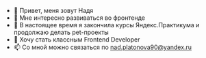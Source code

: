 - 👋 Привет, меня зовут Надя
- 👀 Мне интересно развиваться во фронтенде
- 🌱 В настоящее время я закончила курсы Яндекс.Практикума и продолжаю делать pet-проекты
- 💞️ Хочу стать классным Frontend Developer
- 📫 Со мной можно связаться по nad.platonova90@yandex.ru
